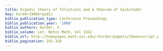 ```yaml
---
title: Ergodic theory of foliations and a theorem of Sacksteder
key: hurder1988ergodic
biblio_publication_type: Conference Proceedings
biblio_publication_year: '1988'
biblio_authors: Hurder, S.
biblio_volume: Let. Notes Math. Vol 1342
biblio_url: http://homepages.math.uic.edu/~hurder/papers/24manuscript.pdf
biblio_pagination: 291-328
---
```

